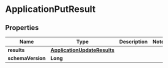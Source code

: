 

# ApplicationPutResult


## Properties

| Name | Type | Description | Notes |
|------------ | ------------- | ------------- | -------------|
|**results** | [**ApplicationUpdateResults**](ApplicationUpdateResults.md) |  |  |
|**schemaVersion** | **Long** |  |  |



